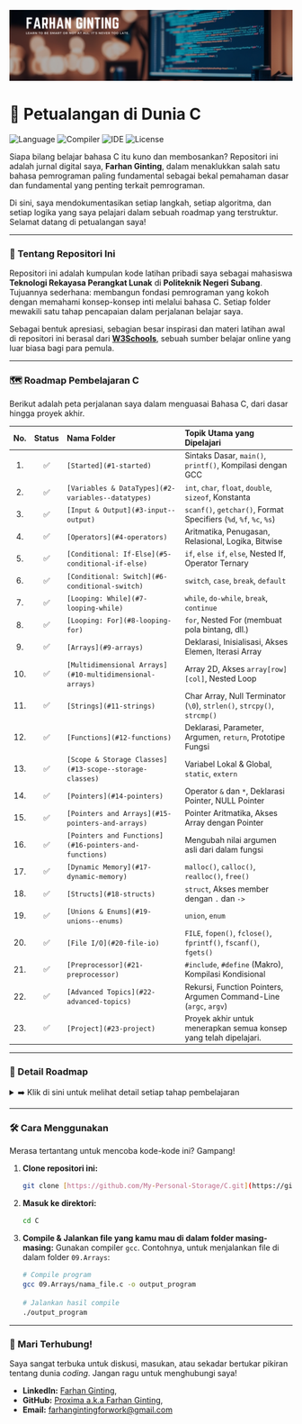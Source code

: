 ![Banner Repositori Petualangan C Farhan Ginting](assets/banner.png)
# 🚀 Petualangan di Dunia C

![Language](https://img.shields.io/badge/Language-C-blue.svg) ![Compiler](https://img.shields.io/badge/Compiler-GCC-lightgrey.svg) ![IDE](https://img.shields.io/badge/IDE-VSCode-blueviolet.svg) ![License](https://img.shields.io/badge/License-MIT-green.svg)

Siapa bilang belajar bahasa C itu kuno dan membosankan? Repositori ini adalah jurnal digital saya, **Farhan Ginting**, dalam menaklukkan salah satu bahasa pemrograman paling fundamental sebagai bekal pemahaman dasar dan fundamental yang penting terkait pemrograman.

Di sini, saya mendokumentasikan setiap langkah, setiap algoritma, dan setiap logika yang saya pelajari dalam sebuah roadmap yang terstruktur. Selamat datang di petualangan saya!

---

### 📖 Tentang Repositori Ini

Repositori ini adalah kumpulan kode latihan pribadi saya sebagai mahasiswa **Teknologi Rekayasa Perangkat Lunak** di **Politeknik Negeri Subang**. Tujuannya sederhana: membangun fondasi pemrograman yang kokoh dengan memahami konsep-konsep inti melalui bahasa C. Setiap folder mewakili satu tahap pencapaian dalam perjalanan belajar saya.

Sebagai bentuk apresiasi, sebagian besar inspirasi dan materi latihan awal di repositori ini berasal dari **[W3Schools](https://www.w3schools.com/c/)**, sebuah sumber belajar online yang luar biasa bagi para pemula.

---

### 🗺️ Roadmap Pembelajaran C

Berikut adalah peta perjalanan saya dalam menguasai Bahasa C, dari dasar hingga proyek akhir.

| No. | Status | Nama Folder | Topik Utama yang Dipelajari |
|:---:|:---:|:---|:---|
| 1. | ✅ | `[Started](#1-started)` | Sintaks Dasar, `main()`, `printf()`, Kompilasi dengan GCC |
| 2. | ✅ | `[Variables & DataTypes](#2-variables--datatypes)` | `int`, `char`, `float`, `double`, `sizeof`, Konstanta |
| 3. | ✅ | `[Input & Output](#3-input--output)` | `scanf()`, `getchar()`, Format Specifiers (`%d`, `%f`, `%c`, `%s`) |
| 4. | ✅ | `[Operators](#4-operators)` | Aritmatika, Penugasan, Relasional, Logika, Bitwise |
| 5. | ✅ | `[Conditional: If-Else](#5-conditional-if-else)` | `if`, `else if`, `else`, Nested If, Operator Ternary |
| 6. | ✅ | `[Conditional: Switch](#6-conditional-switch)` | `switch`, `case`, `break`, `default` |
| 7. | ✅ | `[Looping: While](#7-looping-while)` | `while`, `do-while`, `break`, `continue` |
| 8. | ✅ | `[Looping: For](#8-looping-for)` | `for`, Nested For (membuat pola bintang, dll.) |
| 9. | ✅ | `[Arrays](#9-arrays)` | Deklarasi, Inisialisasi, Akses Elemen, Iterasi Array |
| 10. | ✅ | `[Multidimensional Arrays](#10-multidimensional-arrays)` | Array 2D, Akses `array[row][col]`, Nested Loop |
| 11. | ✅ | `[Strings](#11-strings)` | Char Array, Null Terminator (`\0`), `strlen()`, `strcpy()`, `strcmp()` |
| 12. | ✅ | `[Functions](#12-functions)` | Deklarasi, Parameter, Argumen, `return`, Prototipe Fungsi |
| 13. | ✅ | `[Scope & Storage Classes](#13-scope--storage-classes)` | Variabel Lokal & Global, `static`, `extern` |
| 14. | ✅ | `[Pointers](#14-pointers)` | Operator `&` dan `*`, Deklarasi Pointer, NULL Pointer |
| 15. | ✅ | `[Pointers and Arrays](#15-pointers-and-arrays)` | Pointer Aritmatika, Akses Array dengan Pointer |
| 16. | ✅ | `[Pointers and Functions](#16-pointers-and-functions)` | Mengubah nilai argumen asli dari dalam fungsi |
| 17. | ✅ | `[Dynamic Memory](#17-dynamic-memory)` | `malloc()`, `calloc()`, `realloc()`, `free()` |
| 18. | ✅ | `[Structs](#18-structs)` | `struct`, Akses member dengan `.` dan `->` |
| 19. | ✅ | `[Unions & Enums](#19-unions--enums)` | `union`, `enum` |
| 20. | ✅ | `[File I/O](#20-file-io)` | `FILE`, `fopen()`, `fclose()`, `fprintf()`, `fscanf()`, `fgets()` |
| 21. | ✅ | `[Preprocessor](#21-preprocessor)` | `#include`, `#define` (Makro), Kompilasi Kondisional |
| 22. | ✅ | `[Advanced Topics](#22-advanced-topics)` | Rekursi, Function Pointers, Argumen Command-Line (`argc`, `argv`) |
| 23. | ✅ | `[Project](#23-project)` | Proyek akhir untuk menerapkan semua konsep yang telah dipelajari. |

---
### 📌 Detail Roadmap

<details>
<summary>➡️ Klik di sini untuk melihat detail setiap tahap pembelajaran</summary>


<a name="1-started"></a>
#### 1. Started
Langkah pertama di dunia C: menulis dan menjalankan program "Hello, World!".
* **Contoh Kode Kunci:**
    ```c
    #include <stdio.h>
    int main() {
        printf("Hello, World!");
        return 0;
    }
    ```
[⬆️ Kembali ke Atas](#-roadmap-pembelajaran-c)

---
<a name="2-variables--datatypes"></a>
#### 2. Variables & DataTypes
Mempelajari cara mendeklarasikan "wadah" data dan tipe-tipenya.
* **Contoh Kode Kunci:**
    ```c
    int age = 20;
    float gpa = 3.85;
    char grade = 'A';
    ```
[⬆️ Kembali ke Atas](#-roadmap-pembelajaran-c)

---
<a name="3-input--output"></a>
#### 3. Input & Output
Membuat program menjadi interaktif dengan menerima input dari pengguna.
* **Contoh Kode Kunci:**
    ```c
    int age;
    printf("Masukkan umur Anda: ");
    scanf("%d", &age);
    printf("Umur Anda adalah: %d tahun", age);
    ```
[⬆️ Kembali ke Atas](#-roadmap-pembelajaran-c)

---
<a name="4-operators"></a>
#### 4. Operators
Menggunakan operator untuk melakukan berbagai operasi matematika dan logika.
* **Contoh Kode Kunci:**
    ```c
    int x = 10, y = 5;
    int sum = x + y; // Hasil 15
    int isGreater = x > y; // Hasil 1 (true)
    ```
[⬆️ Kembali ke Atas](#-roadmap-pembelajaran-c)

---
<a name="5-conditional-if-else"></a>
#### 5. Conditional: If-Else
Mengontrol alur program agar bisa mengambil keputusan berdasarkan kondisi.
* **Contoh Kode Kunci:**
    ```c
    int score = 85;
    if (score >= 75) {
        printf("Lulus!");
    } else {
        printf("Gagal.");
    }
    ```
[⬆️ Kembali ke Atas](#-roadmap-pembelajaran-c)

---
<a name="6-conditional-switch"></a>
#### 6. Conditional: Switch
Alternatif `if-else` untuk menangani banyak kemungkinan nilai dari satu variabel.
* **Contoh Kode Kunci:**
    ```c
    char grade = 'B';
    switch (grade) {
        case 'A': printf("Luar Biasa!"); break;
        case 'B': printf("Bagus!"); break;
        default: printf("Cukup.");
    }
    ```
[⬆️ Kembali ke Atas](#-roadmap-pembelajaran-c)

---
<a name="7-looping-while"></a>
#### 7. Looping: While
Mengulang eksekusi kode selama sebuah kondisi terpenuhi.
* **Contoh Kode Kunci:**
    ```c
    int i = 1;
    while (i <= 5) {
        printf("%d ", i); // Output: 1 2 3 4 5
        i++;
    }
    ```
[⬆️ Kembali ke Atas](#-roadmap-pembelajaran-c)

---
<a name="8-looping-for"></a>
#### 8. Looping: For
Perulangan yang ideal ketika jumlah iterasi sudah diketahui sebelumnya.
* **Contoh Kode Kunci:**
    ```c
    for (int i = 1; i <= 5; i++) {
        printf("%d ", i); // Output: 1 2 3 4 5
    }
    ```
[⬆️ Kembali ke Atas](#-roadmap-pembelajaran-c)

---
<a name="9-arrays"></a>
#### 9. Arrays
Menyimpan banyak data dengan tipe yang sama dalam satu variabel.
* **Contoh Kode Kunci:**
    ```c
    int scores[] = {80, 95, 78, 92, 88};
    printf("Nilai kedua: %d", scores[1]); // Output: 95
    ```
[⬆️ Kembali ke Atas](#-roadmap-pembelajaran-c)

---
<a name="10-multidimensional-arrays"></a>
#### 10. Multidimensional Arrays
Mengorganisir data dalam bentuk baris dan kolom seperti tabel.
* **Contoh Kode Kunci:**
    ```c
    int matrix[2][3] = { {1, 2, 3}, {4, 5, 6} };
    printf("Elemen: %d", matrix[1][1]); // Output: 5
    ```
[⬆️ Kembali ke Atas](#-roadmap-pembelajaran-c)

---
<a name="11-strings"></a>
#### 11. Strings
Bekerja dengan data teks yang merupakan array dari karakter.
* **Contoh Kode Kunci:**
    ```c
    char name[] = "Farhan";
    printf("Halo, %s!", name);
    ```
[⬆️ Kembali ke Atas](#-roadmap-pembelajaran-c)

---
<a name="12-functions"></a>
#### 12. Functions
Memecah program menjadi modul-modul kecil yang dapat digunakan kembali.
* **Contoh Kode Kunci:**
    ```c
    int add(int a, int b) {
        return a + b;
    }
    int sum = add(10, 5); // sum akan bernilai 15
    ```
[⬆️ Kembali ke Atas](#-roadmap-pembelajaran-c)

---
<a name="13-scope--storage-classes"></a>
#### 13. Scope & Storage Classes
Memahami siklus hidup dan visibilitas dari sebuah variabel.
* **Contoh Kode Kunci:**
    ```c
    void myFunction() {
        static int count = 0; // Hanya diinisialisasi sekali
        count++;
        printf("Dipanggil %d kali", count);
    }
    ```
[⬆️ Kembali ke Atas](#-roadmap-pembelajaran-c)

---
<a name="14-pointers"></a>
#### 14. Pointers
Kekuatan super di C: variabel yang menyimpan alamat memori variabel lain.
* **Contoh Kode Kunci:**
    ```c
    int x = 10;
    int *ptr = &x; // ptr menunjuk ke alamat x
    printf("Nilai x: %d", *ptr); // Output: 10
    ```
[⬆️ Kembali ke Atas](#-roadmap-pembelajaran-c)

---
<a name="15-pointers-and-arrays"></a>
#### 15. Pointers and Arrays
Mendalami bagaimana pointer dan array sebenarnya adalah dua sisi dari koin yang sama.
* **Contoh Kode Kunci:**
    ```c
    int arr[] = {10, 20, 30};
    // arr[i] sama dengan *(arr + i)
    printf("Elemen pertama: %d", *arr); // Output: 10
    ```
[⬆️ Kembali ke Atas](#-roadmap-pembelajaran-c)

---
<a name="16-pointers-and-functions"></a>
#### 16. Pointers and Functions
Mengirim alamat data ke fungsi untuk memodifikasi nilai aslinya.
* **Contoh Kode Kunci:**
    ```c
    void addFive(int *val) {
        *val += 5;
    }
    int num = 10;
    addFive(&num); // num sekarang bernilai 15
    ```
[⬆️ Kembali ke Atas](#-roadmap-pembelajaran-c)

---
<a name="17-dynamic-memory"></a>
#### 17. Dynamic Memory
Mengalokasikan memori secara dinamis saat program berjalan.
* **Contoh Kode Kunci:**
    ```c
    int *arr = (int*) malloc(5 * sizeof(int));
    if (arr != NULL) {
      // Gunakan array
    }
    free(arr); // Jangan lupa bebaskan memori!
    ```
[⬆️ Kembali ke Atas](#-roadmap-pembelajaran-c)

---
<a name="18-structs"></a>
#### 18. Structs
Membuat tipe data kompleks sendiri dengan menggabungkan beberapa tipe data.
* **Contoh Kode Kunci:**
    ```c
    struct Mahasiswa {
        char nama[50];
        int npm;
    };
    struct Mahasiswa mhs1;
    strcpy(mhs1.nama, "Farhan");
    ```
[⬆️ Kembali ke Atas](#-roadmap-pembelajaran-c)

---
<a name="19-unions--enums"></a>
#### 19. Unions & Enums
Mempelajari tipe data khusus untuk efisiensi memori dan konstanta yang mudah dibaca.
* **Contoh Kode Kunci:**
    ```c
    enum Hari { SENIN, SELASA, RABU, KAMIS, JUMAT };
    enum Hari hariIni = RABU; // hariIni bernilai 2
    ```
[⬆️ Kembali ke Atas](#-roadmap-pembelajaran-c)

---
<a name="20-file-io"></a>
#### 20. File I/O
Berinteraksi dengan file: membaca dan menulis data secara permanen.
* **Contoh Kode Kunci:**
    ```c
    FILE *fptr = fopen("catatan.txt", "w");
    fprintf(fptr, "Belajar C itu seru!");
    fclose(fptr);
    ```
[⬆️ Kembali ke Atas](#-roadmap-pembelajaran-c)

---
<a name="21-preprocessor"></a>
#### 21. Preprocessor
Perintah untuk compiler yang dieksekusi sebelum proses kompilasi utama.
* **Contoh Kode Kunci:**
    ```c
    #define PI 3.14159
    double luasLingkaran = PI * r * r;
    ```
[⬆️ Kembali ke Atas](#-roadmap-pembelajaran-c)

---
<a name="22-advanced-topics"></a>
#### 22. Advanced Topics
Menyelami topik-topik lanjutan untuk melengkapi pemahaman C.
* **Contoh Kode Kunci:**
    ```c
    // Function Pointer
    int (*op_ptr)(int, int) = add;
    int hasil = op_ptr(5, 5); // Sama seperti memanggil add(5,5)
    ```
[⬆️ Kembali ke Atas](#-roadmap-pembelajaran-c)

---
<a name="23-project"></a>
#### 23. Project
Menerapkan semua ilmu yang telah dipelajari untuk membangun sebuah aplikasi kecil.
* **Ide Proyek:**
    * Sistem Manajemen Kontak Sederhana
    * Program Kasir Toko
    * Aplikasi Perpustakaan Mini
[⬆️ Kembali ke Atas](#-roadmap-pembelajaran-c)

</details>

---
### 🛠️ Cara Menggunakan

Merasa tertantang untuk mencoba kode-kode ini? Gampang!

1.  **Clone repositori ini:**
    ```bash
    git clone [https://github.com/My-Personal-Storage/C.git](https://github.com/My-Personal-Storage/C.git)
    ```

2.  **Masuk ke direktori:**
    ```bash
    cd C
    ```

3.  **Compile & Jalankan file yang kamu mau di dalam folder masing-masing:**
    Gunakan compiler `gcc`. Contohnya, untuk menjalankan file di dalam folder `09.Arrays`:
    ```bash
    # Compile program
    gcc 09.Arrays/nama_file.c -o output_program

    # Jalankan hasil compile
    ./output_program
    ```

---
### 🤝 Mari Terhubung!

Saya sangat terbuka untuk diskusi, masukan, atau sekadar bertukar pikiran tentang dunia *coding*. Jangan ragu untuk menghubungi saya!

* **LinkedIn:** [Farhan Ginting](https://linkedin.com/in/farhan-ginting/),
* **GitHub:** [Proxima a.k.a Farhan Ginting](https://github.com/FarhanGinting),
* **Email:** [farhangintingforwork@gmail.com](https://farhangintingforwork@gmail.com)